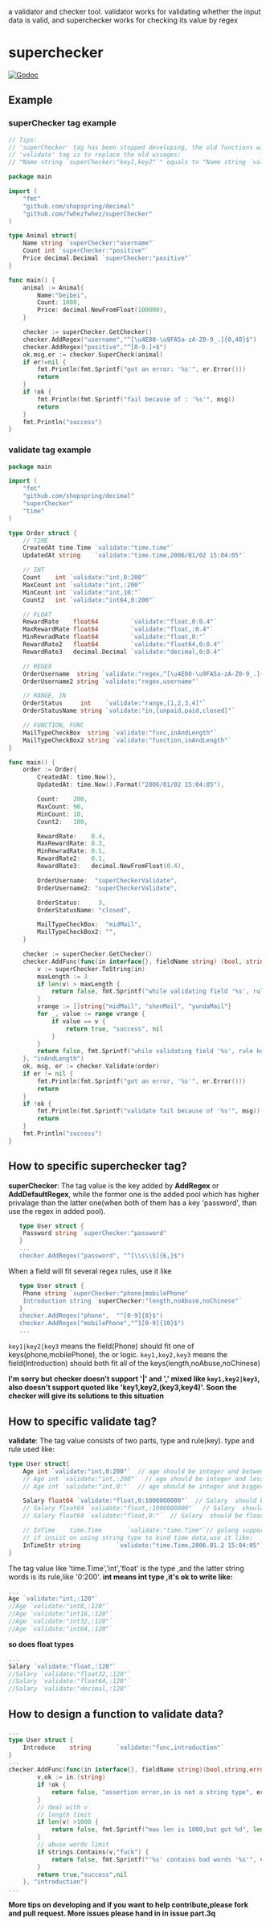 a validator and checker tool. validator works for validating whether the input data is valid, and superchecker works for checking its value by regex

# superchecker
[![Godoc](http://img.shields.io/badge/godoc-reference-blue.svg?style=flat)](https://godoc.org/github.com/fwhezfwhez/SuperChecker)

## Example
### superChecker tag example
```go
// Tips:
// 'superChecker' tag has been stopped developing, the old functions will be remained.
// 'validate' tag is to replace the old ussages:
// "Name string `superChecker:"key1,key2"`" equals to "Name string `validate:"regex,key1,key2"`"

package main

import (
	"fmt"
	"github.com/shopspring/decimal"
	"github.com/fwhezfwhez/superChecker"
)

type Animal struct{
	Name string `superChecker:"username"`
	Count int `superChecker:"positive"`
	Price decimal.Decimal `superChecker:"positive"`
}

func main() {
	animal := Animal{
		Name:"beibei",
		Count: 1000,
		Price: decimal.NewFromFloat(100000),
	}

	checker := superChecker.GetChecker()
	checker.AddRegex("username","^[\u4E00-\u9FA5a-zA-Z0-9_.]{0,40}$")
	checker.AddRegex("positive","^[0-9.]+$")
	ok,msg,er := checker.SuperCheck(animal)
	if er!=nil {
		fmt.Println(fmt.Sprintf("got an error: '%s'", er.Error()))
		return
	}
	if !ok {
		fmt.Println(fmt.Sprintf("fail because of : '%s'", msg))
		return
	}
	fmt.Println("success")
}
```

### validate tag example
```go
package main

import (
	"fmt"
	"github.com/shopspring/decimal"
	"superChecker"
	"time"
)

type Order struct {
	// TIME
	CreatedAt time.Time `validate:"time.time"`
	UpdatedAt string    `validate:"time.time,2006/01/02 15:04:05"`

	// INT
	Count    int `validate:"int,0:200"`
	MaxCount int `validate:"int,:200"`
	MinCount int `validate:"int,10:"`
	Count2   int `validate:"int64,0:200"`

	// FLOAT
	RewardRate    float64         `validate:"float,0:0.4"`
	MaxRewardRate float64         `validate:"float,:0.4"`
	MinRewradRate float64         `validate:"float,0:"`
	RewardRate2   float64         `validate:"float64,0:0.4"`
	RewardRate3   decimal.Decimal `validate:"decimal,0:0.4"`

	// REGEX
	OrderUsername  string `validate:"regex,^[\u4E00-\u9FA5a-zA-Z0-9_.]{0,40}$"`
	OrderUsername2 string `validate:"regex,username"`

	// RANGE, IN
	OrderStatus     int    `validate:"range,[1,2,3,4]"`
	OrderStatusName string `validate:"in,[unpaid,paid,closed]"`

	// FUNCTION, FUNC
	MailTypeCheckBox  string `validate:"func,inAndLength"`
	MailTypeCheckBox2 string `validate:"function,inAndLength"`
}

func main() {
	order := Order{
		CreatedAt: time.Now(),
		UpdatedAt: time.Now().Format("2006/01/02 15:04:05"),

		Count:    200,
		MaxCount: 90,
		MinCount: 10,
		Count2:   100,

		RewardRate:    0.4,
		MaxRewardRate: 0.3,
		MinRewradRate: 0.1,
		RewardRate2:   0.1,
		RewardRate3:   decimal.NewFromFloat(0.4),

		OrderUsername:  "superCheckerValidate",
		OrderUsername2: "superCheckerValidate",

		OrderStatus:     3,
		OrderStatusName: "closed",

		MailTypeCheckBox:  "midMail",
		MailTypeCheckBox2: "",
	}

	checker := superChecker.GetChecker()
	checker.AddFunc(func(in interface{}, fieldName string) (bool, string, error) {
		v := superChecker.ToString(in)
		maxLength := 3
		if len(v) > maxLength {
			return false, fmt.Sprintf("while validating field '%s', rule key '%s' over length,want %d ,but got %d", fieldName, "inAndLength", maxLength, len(v)), nil
		}
		vrange := []string{"midMail", "shenMail", "yundaMail"}
		for _, value := range vrange {
			if value == v {
				return true, "success", nil
			}
		}
		return false, fmt.Sprintf("while validating field '%s', rule key '%s',  value '%s' not in '%v'", fieldName, "inAndLength", v, vrange), nil
	}, "inAndLength")
	ok, msg, er := checker.Validate(order)
	if er != nil {
		fmt.Println(fmt.Sprintf("got an error, '%s'", er.Error()))
		return
	}
	if !ok {
		fmt.Println(fmt.Sprintf("validate fail because of '%s'", msg))
		return
	}
	fmt.Println("success")
}

```

## How to specific superchecker tag?
**superChecker**:
The tag value is the key added by **AddRegex** or **AddDefaultRegex**, while the former one is the added pool which has higher privalage than the latter one(when both of them has a key 'password', than use the regex in added pool).

```go
   type User struct {
	Password string `superChecker:"password"
   }
   ...
   checker.AddRegex("password", "^[\\s\\S]{6,}$")
```

When a field will fit several regex rules, use it like
```go
   type User struct {
	Phone string `superChecker:"phone|mobilePhone"
	Introduction string `superChecker:"length,noAbuse,noChinese"`
   }
   checker.AddRegex("phone",  "^[0-9]{8}$")
   checker.AddRegex("mobilePhone","^1[0-9]{10}$")
   ...
```
`key1|key2|key3` means the field(Phone) should fit one of keys(phone,mobilePhone), the or logic.
`key1,key2,key3` means the field(Introduction) should both fit all of the keys(length,noAbuse,noChinese)

**I'm sorry but checker doesn't support '|' and ',' mixed like `key1,key2|key3`, also doesn't support quoted like 'key1,key2,(key3,key4)'. Soon the checker will give its solutions to this situation**

## How to specific validate tag?
**validate**:
The tag value consists of two parts, type and rule(key).
type and rule used like:
```go
type User struct{
    Age int `validate:"int,0:200"`  // age should be integer and between 0 and 200
	// Age int `validate:"int,:200"`  // age should be integer and less than 200
	// Age int `validate:"int,0:"`  // age should be integer and bigger than 0

    Salary float64 `validate:"float,0:1000000000"`  // Salary  should be float type(float32,float64) and between 0 and 1000000000
	// Salary float64 `validate:"float,:1000000000"`  // Salary  should be float type(float32,float64) and less than 1000000000
	// Salary float64 `validate:"float,0:"`  // Salary  should be float type(float32,float64) and bigger than 0

	// InTime    time.Time       `validate:"time.Time"`// golang support deliver the origin time type ,it's good to use time.Time field to bind data
	// if insist on using string type to bind time data,use it like:
    InTimeStr string          `validate:"time.Time,2006.01.2 15:04:05"` // InTimeStr should fit the format '2006.01.2 15:04:05'
}
```
The tag value like 'time.Time','int','float' is the type ,and the latter string words is its rule,like '0:200'.
**int means int type ,it's ok to write like:**
```go
...
Age `validate:"int,:120"`
//Age `validate:"int8,:120"`
//Age `validate:"int16,:120"`
//Age `validate:"int32,:120"`
//Age `validate:"int64,:120"`
```
**so does float types**
```go
...
Salary `validate:"float,:120"`
//Salary `validate:"float32,:120"`
//Salary `validate:"float64,:120"`
//Salary `validate:"decimal,:120"`
```
## How to design a function to validate data?
```go
...
type User struct {
	Introduce    string       `validate:"func,introduction"`
}
...
checker.AddFunc(func(in interface{}, fieldName string)(bool,string,error){
		v,ok := in.(string)
		if !ok {
			return false, "assertion error,in is not a string type", errors.New("assertion error,in is not a string type")
		}
		// deal with v
		// length limit
		if len(v) >1000 {
			return false, fmt.Sprintf("max len is 1000,but got %d", len(v)), nil
		}
		// abuse words limit
		if strings.Contains(v,"fuck") {
			return false, fmt.Sprintf("'%s' contains bad words '%s'", v, "fuck"), nil
		}
		return true,"success",nil
	}, "introduction")
...
```

**More tips on developing and if you want to help contribute,please fork and pull request. More issues please hand in in issue part.3q**
